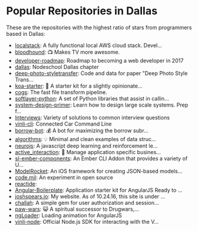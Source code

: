 # Popular Repositories in Dallas

These are the repositories with the highest ratio of stars from programmers based in Dallas:

- [localstack](https://github.com/atlassian/localstack): A fully functional local AWS cloud stack. Devel...
- [bloodhound](https://github.com/snollygolly/bloodhound): :tv: Makes TV more awesome.
- [developer-roadmap](https://github.com/kamranahmedse/developer-roadmap): Roadmap to becoming a web developer in 2017
- [dallas](https://github.com/nodeschool/dallas): Nodeschool Dallas chapter
- [deep-photo-styletransfer](https://github.com/luanfujun/deep-photo-styletransfer): Code and data for paper "Deep Photo Style Trans...
- [koa-starter](https://github.com/snollygolly/koa-starter): :koala: A starter kit for a slightly opinionate...
- [cogs](https://github.com/caseywebdev/cogs): The fast file transform pipeline.
- [softlayer-python](https://github.com/softlayer/softlayer-python): A set of Python libraries that assist in callin...
- [system-design-primer](https://github.com/donnemartin/system-design-primer): Learn how to design large scale systems. Prep f...
- [Interviews](https://github.com/kdn251/Interviews): Variety of solutions to common interview questions
- [vinli-cli](https://github.com/vinli/vinli-cli): Connected Car Command Line
- [borrow-bot](https://github.com/snollygolly/borrow-bot): :moneybag: A bot for maximizing the borrow subr...
- [algorithms](https://github.com/keon/algorithms): :bulb: Minimal and clean examples of data struc...
- [neurojs](https://github.com/janhuenermann/neurojs): A javascript deep learning and reinforcement le...
- [active_interaction](https://github.com/orgsync/active_interaction): :briefcase: Manage application specific busines...
- [sl-ember-components](https://github.com/softlayer/sl-ember-components): An Ember CLI Addon that provides a variety of U...
- [ModelRocket](https://github.com/ovenbits/ModelRocket): An iOS framework for creating JSON-based models...
- [code.mil](https://github.com/deptofdefense/code.mil): An experiment in open source
- [reactide](https://github.com/reactide/reactide): 
- [Angular-Boilerplate](https://github.com/JoshSpears3/Angular-Boilerplate): Application starter kit for AngularJS Ready to ...
- [joshspears.io](https://github.com/JoshSpears3/joshspears.io): My website. As of 10.24.16, this site is under ...
- [challah](https://github.com/jdtornow/challah): A simple gem for user authorization and session...
- [paw-wars](https://github.com/snollygolly/paw-wars): :smiley_cat: A spiritual successor to Drugwars,...
- [ngLoader](https://github.com/jfeigel/ngLoader): Loading animation for AngularJS
- [vinli-node](https://github.com/vinli/vinli-node): Official Node.js SDK for interacting with the V...
